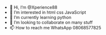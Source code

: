 - 👋 Hi, I’m @Xperience88
- 👀 I’m interested in html css JavaScript 
- 🌱 I’m currently learning python
- 💞️ I’m looking to collaborate on many stuff
- 📫 How to reach me WhatsApp 08068577825

<!---
Xperience88/Xperience88 is a ✨ special ✨ repository because its `README.md` (this file) appears on your GitHub profile.
You can click the Preview link to take a look at your changes.
--->
